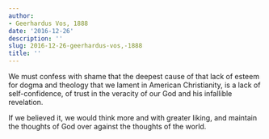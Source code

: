 ```yaml
---
author:
- Geerhardus Vos, 1888
date: '2016-12-26'
description: ''
slug: 2016-12-26-geerhardus-vos,-1888
title: ''
---
```

We must confess with shame that the deepest cause of that lack of esteem for dogma and theology that we lament in American Christianity, is a lack of self-confidence, of trust in the veracity of our God and his infallible revelation.

If we believed it, we would think more and with greater liking, and maintain the thoughts of God over against the thoughts of the world.



